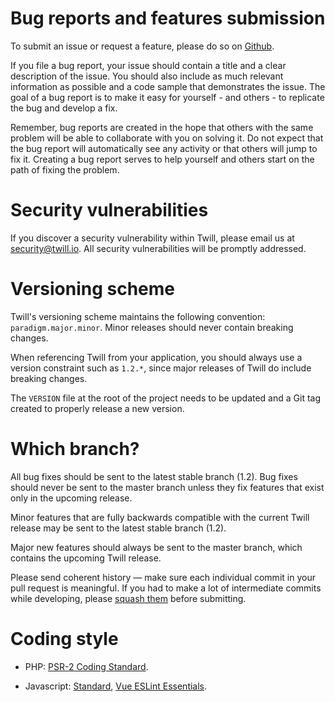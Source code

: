 # Bug reports and features submission
To submit an issue or request a feature, please do so on [Github](https://github.com/area17/twill/issues).

If you file a bug report, your issue should contain a title and a clear description of the issue. You should also include as much relevant information as possible and a code sample that demonstrates the issue. The goal of a bug report is to make it easy for yourself - and others - to replicate the bug and develop a fix.

Remember, bug reports are created in the hope that others with the same problem will be able to collaborate with you on solving it. Do not expect that the bug report will automatically see any activity or that others will jump to fix it. Creating a bug report serves to help yourself and others start on the path of fixing the problem.

# Security vulnerabilities
If you discover a security vulnerability within Twill, please email us at [security@twill.io](mailto:security@twill.io). All security vulnerabilities will be promptly addressed.

# Versioning scheme
Twill's versioning scheme maintains the following convention: `paradigm.major.minor`. Minor releases should never contain breaking changes.

When referencing Twill from your application, you should always use a version constraint such as `1.2.*`, since major releases of Twill do include breaking changes.

The `VERSION` file at the root of the project needs to be updated and a Git tag created to properly release a new version.

# Which branch?
All bug fixes should be sent to the latest stable branch (1.2). Bug fixes should never be sent to the master branch unless they fix features that exist only in the upcoming release.

Minor features that are fully backwards compatible with the current Twill release may be sent to the latest stable branch (1.2).

Major new features should always be sent to the master branch, which contains the upcoming Twill release.

Please send coherent history — make sure each individual commit in your pull request is meaningful. If you had to make a lot of intermediate commits while developing, please [squash them](http://www.git-scm.com/book/en/v2/Git-Tools-Rewriting-History#Changing-Multiple-Commit-Messages) before submitting.

# Coding style
- PHP: [PSR-2 Coding Standard](https://github.com/php-fig/fig-standards/blob/master/accepted/PSR-2-coding-style-guide.md).

- Javascript: [Standard](https://standardjs.com/), [Vue ESLint Essentials](https://github.com/vuejs/eslint-plugin-vue).